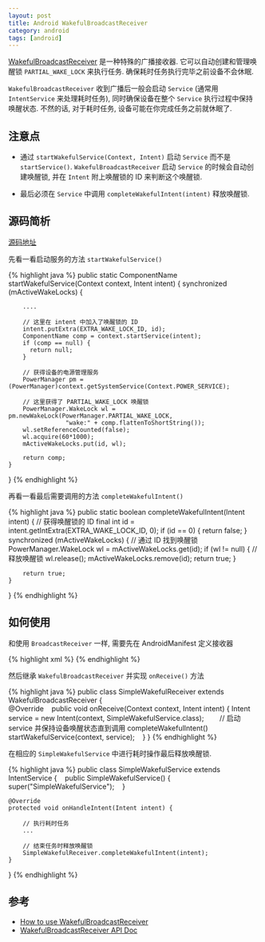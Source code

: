```yaml
---
layout: post
title: Android WakefulBroadcastReceiver
category: android
tags: [android]
---
```


[WakefulBroadcastReceiver](https://developer.android.com/reference/android/support/v4/content/WakefulBroadcastReceiver.html) 是一种特殊的广播接收器. 它可以自动创建和管理唤醒锁 `PARTIAL_WAKE_LOCK` 来执行任务. 确保耗时任务执行完毕之前设备不会休眠.

`WakefulBroadcastReceiver` 收到广播后一般会启动 `Service` (通常用 `IntentService` 来处理耗时任务), 同时确保设备在整个 `Service` 执行过程中保持唤醒状态. 不然的话, 对于耗时任务, 设备可能在你完成任务之前就休眠了.

## 注意点

* 通过 `startWakefulService(Context, Intent)` 启动 `Service` 而不是 `startService()`. `WakefulBroadcastReceiver` 启动 `Service` 的时候会自动创建唤醒锁, 并在 `Intent` 附上唤醒锁的 ID 来判断这个唤醒锁.

* 最后必须在 `Service` 中调用 `completeWakefulIntent(intent)` 释放唤醒锁.

## 源码简析

[源码地址](http://grepcode.com/file/repository.grepcode.com/java/ext/com.google.android/android/4.3_r1/android/support/v4/content/WakefulBroadcastReceiver.java#WakefulBroadcastReceiver.0EXTRA_WAKE_LOCK_ID)

先看一看启动服务的方法 `startWakefulService()`

{% highlight java %}
public static ComponentName startWakefulService(Context context, Intent intent) {
    synchronized (mActiveWakeLocks) {
        
        ....
        
        // 这里在 intent 中加入了唤醒锁的 ID
        intent.putExtra(EXTRA_WAKE_LOCK_ID, id);
        ComponentName comp = context.startService(intent);
        if (comp == null) {
          return null;
        }
        
        // 获得设备的电源管理服务
        PowerManager pm = (PowerManager)context.getSystemService(Context.POWER_SERVICE);
        
        // 这里获得了 PARTIAL_WAKE_LOCK 唤醒锁
        PowerManager.WakeLock wl = pm.newWakeLock(PowerManager.PARTIAL_WAKE_LOCK,
                    "wake:" + comp.flattenToShortString());
        wl.setReferenceCounted(false);
        wl.acquire(60*1000);
        mActiveWakeLocks.put(id, wl);

        return comp;
    }
}
{% endhighlight %}

再看一看最后需要调用的方法 `completeWakefulIntent()`

{% highlight java %}
public static boolean completeWakefulIntent(Intent intent) {
    // 获得唤醒锁的 ID
    final int id = intent.getIntExtra(EXTRA_WAKE_LOCK_ID, 0);
    if (id == 0) {
        return false;
    }
    synchronized (mActiveWakeLocks) {
        // 通过 ID 找到唤醒锁
        PowerManager.WakeLock wl = mActiveWakeLocks.get(id);
        if (wl != null) {
            // 释放唤醒锁
            wl.release();
            mActiveWakeLocks.remove(id);
            return true;
        }
            
        return true;
    }
}
{% endhighlight %}

## 如何使用

和使用 `BroadcastReceiver` 一样, 需要先在 AndroidManifest 定义接收器

{% highlight xml %}
<receiver android:name=".SimpleWakefulReceiver"></receiver>
{% endhighlight %}

然后继承 `WakefulBroadcastReceiver` 并实现 `onReceive()` 方法

{% highlight java %}
public class SimpleWakefulReceiver extends WakefulBroadcastReceiver {            
    @Override    
    public void onReceive(Context context, Intent intent) {
        Intent service = new Intent(context, SimpleWakefulService.class);        
        // 启动 service 并保持设备唤醒状态直到调用 completeWakefulIntent()
        startWakefulService(context, service);    
    }
}
{% endhighlight %}

在相应的 `SimpleWakefulService` 中进行耗时操作最后释放唤醒锁.

{% highlight java %}
public class SimpleWakefulService extends IntentService {    
    public SimpleWakefulService() {        
        super("SimpleWakefulService");    
    } 

    @Override    
    protected void onHandleIntent(Intent intent) {        
    
        // 执行耗时任务
        ... 
    
        // 结束任务时释放唤醒锁
        SimpleWakefulReceiver.completeWakefulIntent(intent);    
    }
}
{% endhighlight %}

## 参考

* [How to use WakefulBroadcastReceiver](https://plus.google.com/+AndroidDevelopers/posts/i6MzCp1NyzF)
* [WakefulBroadcastReceiver API Doc](https://developer.android.com/reference/android/support/v4/content/WakefulBroadcastReceiver.html)